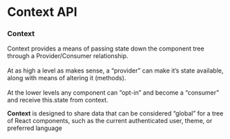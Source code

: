 # Context API

### Context
Context provides a means of passing state down the component tree through a Provider/Consumer relationship.<br />  
At as high a level as makes sense, a “provider” can make it’s state available, along with means of altering it (methods).<br />  
At the lower levels any component can “opt-in” and become a “consumer” and receive this.state from context.<br />  

**Context** is designed to share data that can be considered “global” for a tree of React components, such as the current authenticated user, theme, or preferred language
